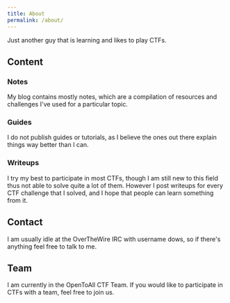 ```yaml
---
title: About
permalink: /about/
---
```


Just another guy that is learning and likes to play CTFs.

## Content
### Notes
My blog contains mostly notes, which are a compilation of resources and challenges I've used for a particular topic. 

### Guides
I do not publish guides or tutorials, as I believe the ones out there explain things way better than I can.

### Writeups
I try my best to participate in most CTFs, though I am still new to this field thus not able to solve quite a lot of them. However I post writeups for every CTF challenge that I solved, and I hope that people can learn something from it.

## Contact
I am usually idle at the OverTheWire IRC with username dows, so if there's anything feel free to talk to me.

## Team
I am currently in the OpenToAll CTF Team. If you would like to participate in CTFs with a team, feel free to join us.
